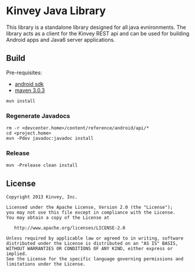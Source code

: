 Kinvey Java Library
======

This library is a standalone library designed for all java evnironments.
The library acts as a client for the Kinvey REST api and can be used for
building Android apps and Java6 server applications.

## Build
Pre-requisites:

* [android sdk](http://developer.android.com/sdk/index.html)
* [maven 3.0.3](http://maven.apache.org/download.cgi)
   
```
mvn install
```

### Regenerate Javadocs

```
rm -r <devcenter.home>/content/reference/android/api/*
cd <project.home> 
mvn -Pdev javadoc:javadoc install
```

### Release

```
mvn -Prelease clean install
```


## License

    Copyright 2013 Kinvey, Inc.

    Licensed under the Apache License, Version 2.0 (the "License");
    you may not use this file except in compliance with the License.
    You may obtain a copy of the License at

       http://www.apache.org/licenses/LICENSE-2.0

    Unless required by applicable law or agreed to in writing, software
    distributed under the License is distributed on an "AS IS" BASIS,
    WITHOUT WARRANTIES OR CONDITIONS OF ANY KIND, either express or implied.
    See the License for the specific language governing permissions and
    limitations under the License.

